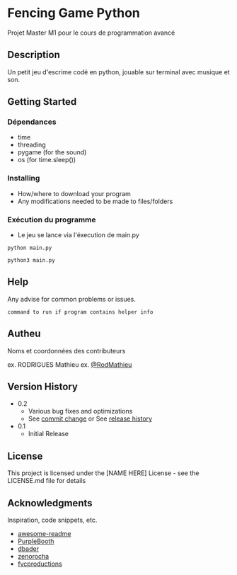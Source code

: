 # Fencing Game Python

Projet Master M1 pour le cours de programmation avancé

## Description

Un petit jeu d'escrime codé en python, jouable sur terminal avec musique et son.

## Getting Started

### Dépendances

* time
* threading
* pygame (for the sound)
* os (for time.sleep())

### Installing

* How/where to download your program
* Any modifications needed to be made to files/folders

### Exécution du programme

* Le jeu se lance via l'éxecution de main.py 
```
python main.py

python3 main.py
```

## Help

Any advise for common problems or issues.
```
command to run if program contains helper info
```

## Autheu

Noms et coordonnées des contributeurs

ex. RODRIGUES Mathieu
ex. [@RodMathieu]([https://twitter.com/dompizzie](https://www.linkedin.com/in/mathieu-rodrigues01))

## Version History

* 0.2
    * Various bug fixes and optimizations
    * See [commit change]() or See [release history]()
* 0.1
    * Initial Release

## License

This project is licensed under the [NAME HERE] License - see the LICENSE.md file for details

## Acknowledgments

Inspiration, code snippets, etc.
* [awesome-readme](https://github.com/matiassingers/awesome-readme)
* [PurpleBooth](https://gist.github.com/PurpleBooth/109311bb0361f32d87a2)
* [dbader](https://github.com/dbader/readme-template)
* [zenorocha](https://gist.github.com/zenorocha/4526327)
* [fvcproductions](https://gist.github.com/fvcproductions/1bfc2d4aecb01a834b46)
